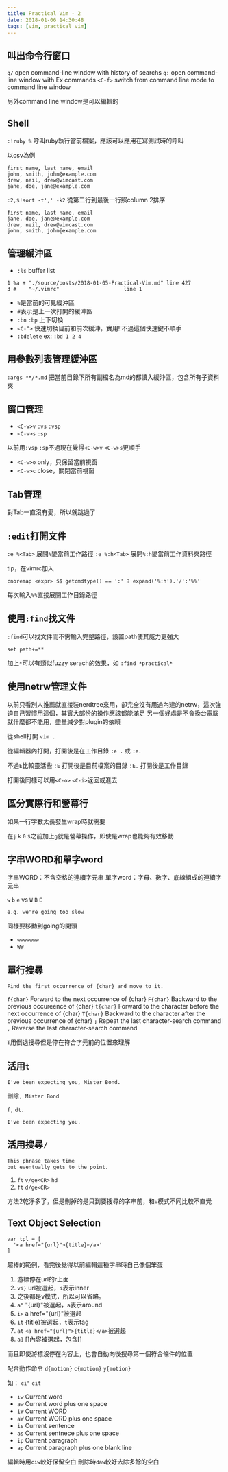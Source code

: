 ```yaml
---
title: Practical Vim - 2
date: 2018-01-06 14:30:48
tags: [vim, practical vim]
---
```


## 叫出命令行窗口

`q/` open command-line window with history of searchs
`q:` open command-line window with Ex commands
`<C-f>` switch from command line mode to command line window

另外command line window是可以編輯的

## Shell

`:!ruby %` 呼叫ruby執行當前檔案，應該可以應用在寫測試時的呼叫

以csv為例
```
first name, last name, email
john, smith, john@example.com
drew, neil, drew@vimcast.com
jane, doe, jane@example.com
```

`:2,$!sort -t',' -k2` 從第二行到最後一行照column 2排序

```
first name, last name, email
jane, doe, jane@example.com
drew, neil, drew@vimcast.com
john, smith, john@example.com
```

## 管理緩沖區

- `:ls` buffer list

```
1 %a + "./source/posts/2018-01-05-Practical-Vim.md" line 427
3 #    "~/.vimrc"                     line 1
```

- `%`是當前的可見緩沖區
- `#`表示是上一次打開的緩沖區
- `:bn` `:bp` 上下切換
- `<C-^>` 快速切換目前和前次緩沖，實用!!不過這個快速鍵不順手
- `:bdelete` ex: `:bd 1 2 4`

## 用參數列表管理緩沖區

`:args **/*.md` 把當前目錄下所有副檔名為md的都讀入緩沖區，包含所有子資料夾

## 窗口管理

- `<C-w>v` `:vs` `:vsp`
- `<C-w>s` `:sp`

以前用`:vsp` `:sp`不過現在覺得`<C-w>v` `<C-w>s`更順手

- `<C-w>o` only，只保留當前視窗
- `<C-w>c` close，關閉當前視窗

## Tab管理

對Tab一直沒有愛，所以就跳過了

## `:edit`打開文件

`:e %<Tab>` 展開`%`變當前工作路徑
`:e %:h<Tab>` 展開`%:h`變當前工作資料夾路徑

tip，在vimrc加入
```
cnoremap <expr> $$ getcmdtype() == ':' ? expand('%:h').'/':'%%'
```
每次輸入`%%`直接展開工作目錄路徑

## 使用`:find`找文件

`:find`可以找文件而不需輸入完整路徑，設置path使其威力更強大

```
set path+=**
```

加上`*`可以有類似fuzzy serach的效果，如
`:find *practical*`

## 使用netrw管理文件

以前只看別人推薦就直接裝nerdtree來用，卻完全沒有用過內建的netrw，這次強迫自己習慣用這個，其實大部份的操作應該都能滿足
另一個好處是不會換台電腦就什麼都不能用，盡量減少對plugin的依賴

從shell打開
`vim .`

從編輯器內打開，打開後是在工作目錄
`:e .` 或 `:e.`

不過`E`比較靈活些
`:E` 打開後是目前檔案的目錄
`:E.` 打開後是工作目錄

打開後同樣可以用`<C-o>` `<C-i>`返回或進去

## 區分實際行和營幕行

如果一行字數太長發生wrap時就需要

在`j` `k` `0` `$`之前加上`g`就是營幕操作，即使是wrap也能夠有效移動

## 字串WORD和單字word

字串WORD：不含空格的連續字元串
單字word：字母、數字、底線組成的連續字元串

`w` `b` `e` vs `W` `B` `E`

```
e.g. we're going too slow
```
同樣要移動到going的開頭
- `wwwwwww`
- `WW`

## 單行搜尋

```
Find the first occurrence of {char} and move to it.
```

`f{char}` Forward to the next occurrence of {char}
`F{char}` Backward to the previous occureence of {char}
`t{char}` Forward to the character before the next occurrence of {char}
`T{char}` Backward to the character after the previous occurrence of {char}
`;`       Repeat the last character-search command
`,`       Reverse the last character-search command

`T`用倒退搜尋但是停在符合字元前的位置來理解

## 活用`t`
```
I've been expecting you, Mister Bond.
```
刪除`, Mister Bond`

`f,` `dt.`
```
I've been expecting you.
```

## 活用搜尋`/`

```
This phrase takes time
but eventually gets to the point.
```

1. `ft` `v/ge<CR>` `hd`
2. `ft` `d/ge<CR>`

方法2乾淨多了，但是刪掉的是只到要搜尋的字串前，和`v`模式不同比較不直覺

## Text Object Selection

```
var tpl = [
  '<a href="{url}">{title}</a>'
]
```

超棒的範例，看完後覺得以前編輯這種字串時自己像個笨蛋

1. 游標停在url的r上面
2. `vi}` url被選起，`i`表示inner
3. 之後都是v模式，所以可以省略。
4. `a"` "{url}"被選起，`a`表示around
5. `i>` a href="{url}"被選起
6. `it` {title}被選起，`t`表示tag
7. `at` `<a href="{url}">{title}</a>`被選起
8. `a]` []內容被選起，包含[]

而且即使游標沒停在內容上，也會自動向後搜尋第一個符合條件的位置

配合動作命令
`d{motion}` `c{motion}` `y{motion}`

如：
`ci"`
`cit`

- `iw` Current word
- `aw` Current word plus one space
- `iW` Current WORD
- `aW` Current WORD plus one space
- `is` Current sentence
- `as` Current sentnece plus one space
- `ip` Current paragraph
- `ap` Current paragraph plus one blank line

編輯時用`ciw`較好保留空白
刪除時`daw`較好去除多餘的空白

